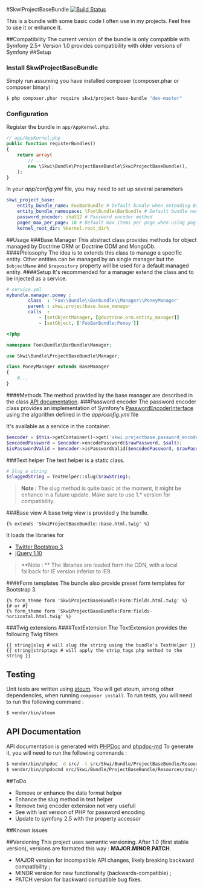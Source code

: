 #SkwiProjectBaseBundle
[![Build Status](https://travis-ci.org/skwi/SkwiProjectBaseBundle.svg)](https://travis-ci.org/skwi/SkwiProjectBaseBundle)

This is a bundle with some basic code I often use in my projects.
Feel free to use it or enhance it.

##Compatibility
The current version of the bundle is only compatible with Symfony 2.5+ Version 1.0 provides compatibility with older versions of Symfony
##Setup

### Install SkwiProjectBaseBundle

Simply run assuming you have installed composer (composer.phar or composer binary) :
``` bash
$ php composer.phar require skwi/project-base-bundle "dev-master"
```

### Configuration

Register the bundle in `app/AppKernel.php`:

``` php
// app/AppKernel.php
public function registerBundles()
{
    return array(
        // ...
        new \Skwi\Bundle\ProjectBaseBundle\SkwiProjectBaseBundle(),
    );
}
```
In your *app/config.yml* file, you may need to set up several parameters

``` yaml
skwi_project_base:
    entity_bundle_name: FooBarBundle # Default bundle when extending BaseManager (see below)
    entity_bundle_namespace: \Foo\Bundle\BarBundle # Default bundle namespace 
    password_encoder: sha512 # Password encoder method
    pager_max_per_page: 10 # Default max items per page when using paginator in the BaseManager
    kernel_root_dir: %kernel.root_dir%
```

##Usage
###Base Manager
This abstract class provides methods for object managed by Doctrine ORM or Doctrine ODM and MongoDb.
####Philosophy
The idea is to extends this class to manage a specific entity. Other entities can be managed by an single manager but the `$objectName` and `$repository` property will be used for a default managed entity.
####Setup
It's recommended for a manager extend the class and to be injected as a service.
```yaml
# service.yml
mybundle.manager.poney :
        class  : 'Foo\\Bundle\\BarBundle\\Manager\\PoneyManager'
        parent : skwi.projectbase.base_manager
        calls  :
            - [setObjectManager, [@doctrine.orm.entity_manager]]
            - [setObject, ['FooBarBundle:Poney']]
```
```php
<?php

namespace Foo\Bundle\BarBundle\Manager;

use Skwi\Bundle\ProjectBaseBundle\Manager;

class PoneyManager extends BaseManager 
{
	#...
}
```
####Methods
The method provided by the base manager are described in the class [API documentation](https://github.com/skwi/SkwiProjectBaseBundle/blob/master/src/Skwi/Bundle/ProjectBaseBundle/Resources/doc/Skwi-Bundle-ProjectBaseBundle-Manager-BaseManager.md).
###Password encoder
The password encoder class provides an implementation of Symfony's [PasswordEncoderInterface](http://api.symfony.com/master/Symfony/Component/Security/Core/Encoder/PasswordEncoderInterface.html) using the algorithm defined in the *app/config.yml* file

It's available as a service in the container.

``` php
$encoder = $this->getContainer()->get('skwi.projectbase.password_encoder');
$encodedPassword = $encoder->encodePassword($rawPassword, $salt);
$isPasswordValid = $encoder->isPasswordValid($encodedPassword, $rawPassword, $salt);
```

###Text helper
The text helper is a static class.

``` php
# Slug a string
$sluggedString = TextHelper::slug($rawString);
```

> **Note :** The slug method is quite basic at the moment, it might be enhance in a future update.
> Make sure to use 1.* version for compatibility. 

###Base view
A base twig view is provided y the bundle.

``` twig
{% extends 'SkwiProjectBaseBundle::base.html.twig' %}
``` 

It loads the libraries for
- [Twitter Bootstrap 3](http://getbootstrap.com/)
- [jQuery 1.10](http://jquery.com/)
> **Note : ** The libraries are loaded form the CDN, with a local fallback for IE version inferior to IE9.

####Form templates
The bundle also provide preset form templates for Bootstrap 3.
```twig
{% form_theme form 'SkwiProjectBaseBundle:Form:fields.html.twig' %}
{# or #}
{% form_theme form 'SkwiProjectBaseBundle:Form:fields-horizontal.html.twig' %}
```
###Twig extensions
####TextExtension
The TextExtension provides the following Twig filters
```twig
{{ string|slug # will slug the string using the bundle's TextHelper }} 
{{ string|striptags # will apply the strip_tags php method to the string }} 
```
## Testing
Unit tests are written using [atoum](https://github.com/atoum/atoum). You will get atoum, among other dependencies, when
running `composer install`. To run tests, you will need to run the following command :
``` sh
$ vendor/bin/atoum
```
## API Documentation
API documentation is generated with [PHPDoc](http://www.phpdoc.org/) and [phpdoc-md](https://github.com/evert/phpdoc-md) 
To generate it, you will need to run the following commands :
``` sh
$ vendor/bin/phpdoc -d src/ -t src/Skwi/Bundle/ProjectBaseBundle/Resources/doc/ --template="xml"
$ vendor/bin/phpdocmd src/Skwi/Bundle/ProjectBaseBundle/Resources/doc/structure.xml src/Skwi/Bundle/ProjectBaseBundle/Resources/doc
```
##ToDo
- Remove or enhance the data format helper
- Enhance the slug method in text helper
- Remove twig encoder extension not very usefull
- See with last version of PHP for password encoding
- Update to symfony 2.5 with the property accessor

##Known issues

##Versioning
This project uses semantic versioning. After 1.0 (first stable version), versions are formated this way :
**MAJOR.MINOR.PATCH**.
+ MAJOR version for incompatible API changes, likely breaking backward compatibility ;
+ MINOR version for new functionality (backwards-compatible) ;
+ PATCH version for backward compatible bug fixes.


